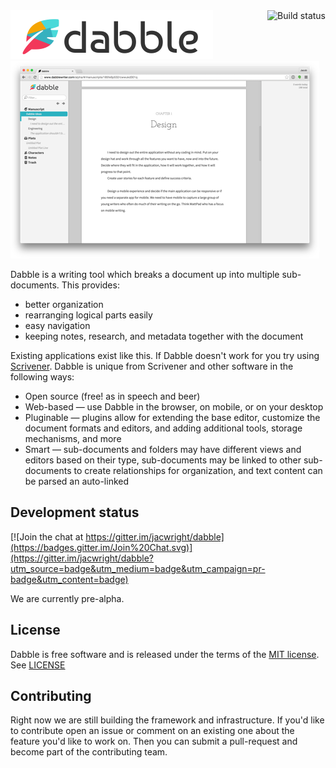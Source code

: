 <img alt="Dabble Logo" width="324" src="images/logo.png">
<a href="https://travis-ci.org/jacwright/dabble"><img align="right" src="https://travis-ci.org/jacwright/dabble.svg?branch=master" alt="Build status"></a>

<img alt="Dabble Screenshot" src="images/screenshot.png">

Dabble is a writing tool which breaks a document up into multiple sub-documents. This provides:

 * better organization
 * rearranging logical parts easily
 * easy navigation
 * keeping notes, research, and metadata together with the document

Existing applications exist like this. If Dabble doesn't work for you try using
[Scrivener](https://www.literatureandlatte.com/scrivener.php). Dabble is unique from Scrivener and other software in the
following ways:

 * Open source (free! as in speech and beer)
 * Web-based — use Dabble in the browser, on mobile, or on your desktop
 * Pluginable — plugins allow for extending the base editor, customize the document formats and editors, and adding
 additional tools, storage mechanisms, and more
 * Smart — sub-documents and folders may have different views and editors based on their type, sub-documents may be
 linked to other sub-documents to create relationships for organization, and text content can be parsed an auto-linked

## Development status

[![Join the chat at https://gitter.im/jacwright/dabble](https://badges.gitter.im/Join%20Chat.svg)](https://gitter.im/jacwright/dabble?utm_source=badge&utm_medium=badge&utm_campaign=pr-badge&utm_content=badge)

We are currently pre-alpha.


## License

Dabble is free software and is released under the terms of the
[MIT license](https://opensource.org/licenses/MIT). See [LICENSE](LICENSE)


## Contributing

Right now we are still building the framework and infrastructure. If you'd like to contribute open an issue or comment
on an existing one about the feature you'd like to work on. Then you can submit a pull-request and become part of the
contributing team.
